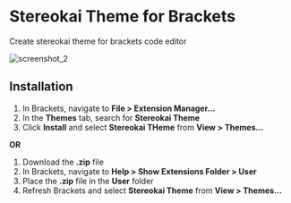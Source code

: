 # Stereokai Theme for Brackets
Create stereokai theme for brackets code editor

![screenshot_2](https://user-images.githubusercontent.com/15284199/34794463-6974a09a-f657-11e7-8f09-c2c3174a6c34.png)

Installation
-----
1. In Brackets, navigate to **File > Extension Manager...**
2. In the **Themes** tab, search for **Stereokai Theme**
3. Click **Install** and select **Stereokai THeme** from **View > Themes...**

**OR**

1. Download the **.zip** file
2. In Brackets, navigate to **Help > Show Extensions Folder > User**
3. Place the **.zip** file in the **User** folder
4. Refresh Brackets and select **Stereokai Theme** from **View > Themes...**
